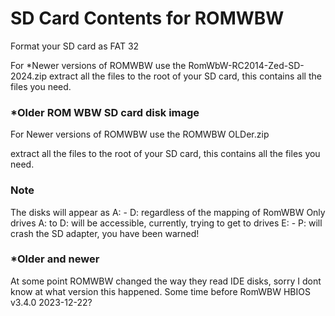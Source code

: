 # SD Card Contents for ROMWBW

Format your SD card as FAT 32

For *Newer versions of ROMWBW use the RomWbW-RC2014-Zed-SD-2024.zip extract all the files to the root of your SD card, this contains all the files you need.

### *Older ROM WBW SD card disk image

For Newer versions of ROMWBW use the ROMWBW OLDer.zip

extract all the files to the root of your SD card, this contains all the files you need.

### Note
The disks will appear as A: - D: regardless of the mapping of RomWBW 
Only drives A: to D: will be accessible, currently, trying to get to drives E: - P: will crash the SD adapter, you have been warned!

### *Older and newer 
At some point ROMWBW changed the way they read IDE disks, sorry I dont know at what version this happened. Some time before RomWBW HBIOS v3.4.0  2023-12-22?
